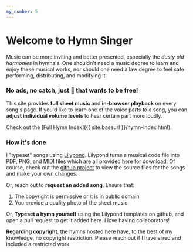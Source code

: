 ```yaml
---
my_number: 5
---
```


# Welcome to Hymn Singer

Music can be more inviting and better presented, especially the *dusty old harmonies* in hymnals. One shouldn't need a music degree to learn and enjoy these musical works, nor should one need a law degree to feel safe performing, distributing, and modifying it.

### No ads, no catch, just 🎵 that wants to be free!

This site provides **full sheet music** and **in-browser playback** on every song's page. If you'd like to learn one of the voice parts to a song, you can **adjust individual volume levels** to hear certain part more loudly.

Check out the [Full Hymn Index]({{ site.baseurl }}/hymn-index.html).

### How it's done

I "typeset" songs using [Lilypond](http://lilypond.org/). Lilypond turns a musical code file into PDF, PNG, and MIDI files which are all provided here for download. Of course, check out the [github project](https://github.com/kenanbit/hymn-singer) to view the source files for the songs and make your own changes.


Or, reach out to **request an added song**. Ensure that:
 1. The copyright is permissive or it is in public domain
 1. You provide a quality photo of the sheet music

Or, **Typeset a hymn yourself** using the Lilypond templates on github, and open a pull request to get it added here. I love having collaborators!

**Regarding copyright**, the hymns hosted here have, to the best of my knowledge, no copyright restriction. Please reach out if I have erred and included a restricted work.
